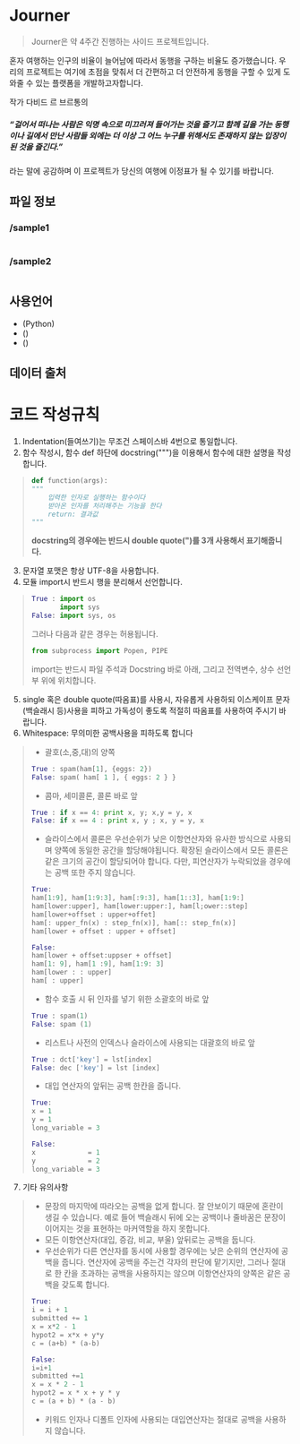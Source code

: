 
Journer
============
> Journer은 약 4주간 진행하는 사이드 프로젝트입니다.

혼자 여행하는 인구의 비율이 늘어남에 따라서 동행을 구하는 비율도 증가했습니다.
우리의 프로젝트는 여기에 초점을 맞춰서 더 간편하고 더 안전하게 동행을 구할 수 있게 도와줄 수 있는 플랫폼을 개발하고자합니다.

작가 다비드 르 브르통의
##### “걸어서 떠나는 사람은 익명 속으로 미끄러져 들어가는 것을 즐기고 함께 길을 가는 동행이나 길에서 만난 사람들 외에는 더 이상 그 어느 누구를 위해서도 존재하지 않는 입장이 된 것을 즐긴다.”
라는 말에 공감하며 이 프로젝트가 당신의 여행에 이정표가 될 수 있기를 바랍니다.


## 파일 정보

### /sample1
<pre>
</pre>

### /sample2
<pre>
</pre>



## 사용언어
* (Python)
* ()
* ()

## 데이터 출처

코드 작성규칙
============
1. Indentation(들여쓰기)는 무조건 스페이스바 4번으로 통일합니다.
2. 함수 작성시, 함수 def 하단에 docstring(""")을 이용해서 함수에 대한 설명을 작성합니다.
> ```python
> def function(args):
> """
>     입력한 인자로 실행하는 함수이다
>     받아온 인자를 처리해주는 기능을 한다
>     return: 결과값
> """
> ```
> **docstring의 경우에는 반드시 double quote(")를 3개 사용해서 표기해줍니다.**
3. 문자열 포맷은 항상 UTF-8을 사용합니다.
4. 모듈 import시 반드시 행을 분리해서 선언합니다.
> ```python
> True : import os
>        import sys
> False: import sys, os
> ```
> 그러나 다음과 같은 경우는 허용됩니다.
> ```python
> from subprocess import Popen, PIPE
> ```
> import는 반드시 파일 주석과 Docstring 바로 아래, 그리고 전역변수, 상수 선언부 위에 위치합니다.
5. single 혹은 double quote(따옴표)를 사용시, 자유롭게 사용하되 이스케이프 문자(백슬래시 등)사용을 피하고 가독성이 좋도록 적절히 따옴표를 사용하여 주시기 바랍니다.
6. Whitespace: 무의미한 공백사용을 피하도록 합니다
> + 괄호(소,중,대)의 양쪽 
> ```python
> True : spam(ham[1], {eggs: 2})
> False: spam( ham[ 1 ], { eggs: 2 } }
> ```
> + 콤마, 세미콜론, 콜론 바로 앞
> ```python
> True : if x == 4: print x, y; x,y = y, x
> False: if x == 4 : print x, y ; x, y = y, x
> ```
> + 슬라이스에서 콜론은 우선순위가 낮은 이항연산자와 유사한 방식으로 사용되며 양쪽에 동일한 공간을 할당해야됩니다. 확장된 슬라이스에서 모든 콜론은 같은 크기의 공간이 할당되어야 합니다. 다만, 피연산자가 누락되었을 경우에는 공백 또한 주지 않습니다.
> ```python
> True:
> ham[1:9], ham[1:9:3], ham[:9:3], ham[1::3], ham[1:9:]
> ham[lower:upper], ham[lower:upper:], ham[l;ower::step]
> ham[lower+offset : upper+offet]
> ham[: upper_fn(x) : step_fn(x)], ham[:: step_fn(x)]
> ham[lower + offset : upper + offset]
>
> False:
> ham[lower + offset:uppser + offset]
> ham[1: 9], ham[1 :9], ham[1:9: 3]
> ham[lower : : upper]
> ham[ : upper]
> ```
> + 함수 호출 시 뒤 인자를 넣기 위한 소괄호의 바로 앞
> ```python
> True : spam(1)
> False: spam (1)
> ```
> + 리스트나 사전의 인덱스나 슬라이스에 사용되는 대괄호의 바로 앞
> ```python
> True : dct['key'] = lst[index]
> False: dec ['key'] = lst [index]
> ```
> + 대입 연산자의 앞뒤는 공백 한칸을 줍니다.
> ```python
> True:
> x = 1
> y = 1
> long_variable = 3
>
> False:
> x             = 1
> y             = 2
> long_variable = 3
> ```
7. 기타 유의사항
> + 문장의 마지막에 따라오는 공백을 없게 합니다. 잘 안보이기 때문에 혼란이 생길 수 있습니다. 예로 들어 백슬래시 뒤에 오는 공백이나 줄바꿈은 문장이 이어지는 것을 표현하는 마커역할을 하지 못합니다.
> + 모든 이항연산자(대입, 증감, 비교, 부울) 앞뒤로는 공백을 둡니다.
> + 우선순위가 다른 연산자를 동시에 사용할 경우에는 낮은 순위의 연산자에 공백을 줍니다. 연산자에 공백을 주는건 각자의 판단에 맡기지만, 그러나 절대로 한 칸을 초과하는 공백을 사용하지는 않으며 이항연산자의 양쪽은 같은 공백을 갖도록 합니다.
> ```python
> True:
> i = i + 1
> submitted += 1
> x = x*2 - 1
> hypot2 = x*x + y*y
> c = (a+b) * (a-b)
>
> False:
> i=i+1
> submitted +=1
> x = x * 2 - 1
> hypot2 = x * x + y * y
> c = (a + b) * (a - b)
> ```
> + 키워드 인자나 디폴트 인자에 사용되는 대입연산자는 절대로 공백을 사용하지 않습니다.
> 

